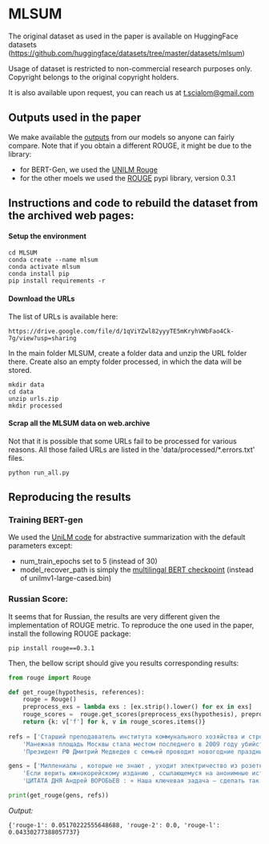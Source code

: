 # MLSUM

The original dataset as used in the paper is available on HuggingFace datasets (https://github.com/huggingface/datasets/tree/master/datasets/mlsum)

Usage of dataset is restricted to non-commercial research purposes only.
Copyright belongs to the original copyright holders.

It is also available upon request, you can reach us at t.scialom@gmail.com

## Outputs used in the paper 

We make available the [outputs](https://drive.google.com/file/d/1YFlBhEO-yLv28xtAEX28p1JxWfjBKNzn/view?usp=sharing) from our models so anyone can fairly compare. 
Note that if you obtain a different ROUGE, it might be due to the library: 
- for BERT-Gen, we used the [UNILM Rouge](https://github.com/microsoft/unilm/blob/master/unilm-v1/src/cnndm/eval.py)
- for the other moels we used the [ROUGE](https://pypi.org/project/rouge/) pypi library, version 0.3.1

## Instructions and code to rebuild the dataset from the archived web pages:

#### Setup the environment  
```shell
cd MLSUM
conda create --name mlsum
conda activate mlsum
conda install pip
pip install requirements -r
 ```

#### Download the URLs 

The list of URLs is available here:

```shell
https://drive.google.com/file/d/1qViYZwl82yyyTE5mKryhVWbFao4Ck-7g/view?usp=sharing
```

In the main folder MLSUM, create a folder data and unzip the URL folder there. Create also an empty folder processed, in which the data will be stored. 

```shell
mkdir data
cd data
unzip urls.zip
mkdir processed
 ```
    
#### Scrap all the MLSUM data on web.archive

Not that it is possible that some URLs fail to be processed for various reasons. All those failed URLs are listed in the 'data/processed/*.errors.txt' files. 

```shell
python run_all.py
```

## Reproducing the results

### Training BERT-gen 

We used the [UniLM code](https://github.com/microsoft/unilm/tree/master/unilm-v1#abstractive-summarization---cnn--daily-mail) for abstractive summarization with the default parameters except:
- num_train_epochs set to 5 (instead of 30)
- model_recover_path is simply the [multilingal BERT checkpoint](https://huggingface.co/bert-base-multilingual-uncased/tree/main) (instead of unilmv1-large-cased.bin)


### Russian Score:

It seems that for Russian, the results are very different given the implementation of ROUGE metric.
To reproduce the one used in the paper, install the following ROUGE package:

```shell
pip install rouge==0.3.1
```  

Then, the bellow script should give you results corresponding results: 

```python
from rouge import Rouge

def get_rouge(hypothesis, references):
    rouge = Rouge()
    preprocess_exs = lambda exs : [ex.strip().lower() for ex in exs]
    rouge_scores =  rouge.get_scores(preprocess_exs(hypothesis), preprocess_exs(references), avg=True)
    return {k: v['f'] for k, v in rouge_scores.items()}
    
refs = ['Старший преподаватель института коммунального хозяйства и строительства был задержан на днях в Москве за растление школьника',
    'Манежная площадь Москвы стала местом последнего в 2009 году убийства',
    'Президент РФ Дмитрий Медведев с семьей проводит новогодние праздники на горнолыжном курорте “Красная Поляна”, а в воскресенье к нему в гости приехал и премьер Владимир Путин']

gens = ['Миллениалы , которые не знают , уходит электричество из розетки или нет , если выключить свет , крайне обрадовались , когда недавно Илон Маск вывел на орбиту первые 60 спутников для интернет-сети Starlink . Основной посыл — началось ! Скоро у нас везде будет бесплатный спутниковый Интернет , до которого не дотянутся руки Роскомнадзора .', 
    'Если верить южнокорейскому изданию , ссылающемуся на анонимные источники , спецпредставитель Ким Хёк Чхоль и четверо неназванных сотрудников Министерства иностранных дел КНДР были казнены в марте в Пхеньяне на военном аэродроме Мирим . Напомним , что встреча на высшем уровне между лидерами Соединенных Штатов и Северной Кореи во вьетнамской столлице , на которую Трамп возлагал , судя по всему , немалые надежды , была закончена раньше намеченного срока . Сторонам не удалось ни о чем договориться , и никаких соглашений по ядерному разоружению Пхеньяна подписано не было .',
    'ЦИТАТА ДНЯ Андрей ВОРОБЬЕВ : « Наша ключевая задача — сделать так , чтобы люди , вызвавшие « скорую » , могли точно знать , когда к ним приедет бригада . Такой сервис есть в Европе . Должен быть и у нас » .']

print(get_rouge(gens, refs))
```

*Output:*
```
{'rouge-1': 0.05170222555648688, 'rouge-2': 0.0, 'rouge-l': 0.04330277388057737}
```
